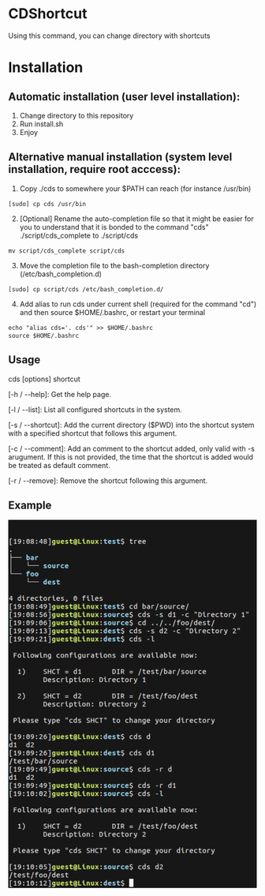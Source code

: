 CDShortcut
==========

Using this command, you can change directory with shortcuts

# Installation

## Automatic installation (user level installation):

1. Change directory to this repository
2. Run install.sh
3. Enjoy

## Alternative manual installation (system level installation, require root acccess):

1. Copy ./cds to somewhere your $PATH can reach (for instance /usr/bin)
 
 ```
 [sudo] cp cds /usr/bin
 ```
2. [Optional] Rename the auto-completion file so that it might be easier for you to understand that it is bonded to the command "cds" ./script/cds_complete to ./script/cds
 
 ```
 mv script/cds_complete script/cds
 ```
3. Move the completion file to the bash-completion directory (/etc/bash_completion.d)
 
 ```
 [sudo] cp script/cds /etc/bash_completion.d/
 ```
4. Add alias to run cds under current shell (required for the command "cd") and then source $HOME/.bashrc, or restart your terminal
 
 ```
 echo "alias cds='. cds'" >> $HOME/.bashrc
 source $HOME/.bashrc
 ```

## Usage

cds [options] shortcut 

 [-h / --help]: Get the help page.
 
 [-l / --list]: List all configured shortcuts in the system.
 
 [-s / --shortcut]: Add the current directory ($PWD) into the shortcut system with a specified shortcut that follows this argument.
 
 [-c / --comment]: Add an comment to the shortcut added, only valid with -s arugument. If this is not provided, the time that the shortcut is added would be treated as default comment. 

 [-r / --remove]: Remove the shortcut following this argument. 

## Example

![example](./example.png?raw=true "Example usage of CDShortcut")
